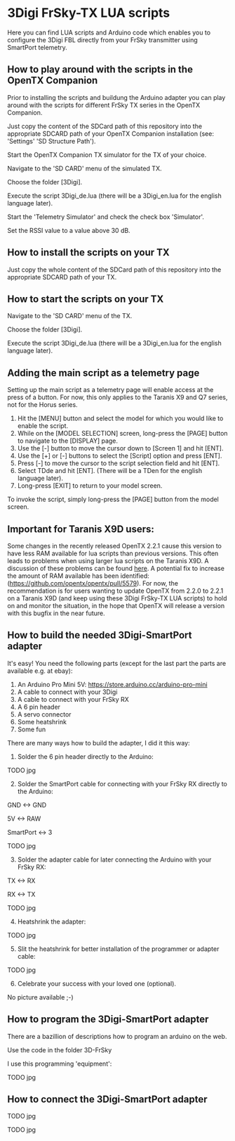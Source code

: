 # 3Digi FrSky-TX LUA scripts

Here you can find LUA scripts and Arduino code which enables you to configure the 3Digi FBL directly from your FrSky transmitter using SmartPort telemetry.


## How to play around with the scripts in the OpenTX Companion

Prior to installing the scripts and buildung the Arduino adapter you can play around with the scripts for different FrSky TX series in the OpenTX Companion.

Just copy the content of the SDCard path of this repository into the appropriate SDCARD path of your OpenTX Companion installation (see: 'Settings' 'SD Structure Path').

Start the OpenTX Companion TX simulator for the TX of your choice.

Navigate to the 'SD CARD' menu of the simulated TX.

Choose the folder [3Digi].

Execute the script 3Digi_de.lua (there will be a 3Digi_en.lua for the english language later).

Start the 'Telemetry Simulator' and check the check box 'Simulator'.

Set the RSSI value to a value above 30 dB.


## How to install the scripts on your TX

Just copy the whole content of the SDCard path of this repository into the appropriate SDCARD path of your TX.


## How to start the scripts on your TX

Navigate to the 'SD CARD' menu of the TX.

Choose the folder [3Digi].

Execute the script 3Digi_de.lua (there will be a 3Digi_en.lua for the english language later).


## Adding the main script as a telemetry page

Setting up the main script as a telemetry page will enable access at the press of a button.
For now, this only applies to the Taranis X9 and Q7 series, not for the Horus series.

1. Hit the [MENU] button and select the model for which you would like to enable the script.
2. While on the [MODEL SELECTION] screen, long-press the [PAGE] button to navigate to the [DISPLAY] page.
3. Use the [-] button to move the cursor down to [Screen 1] and hit [ENT].
4. Use the [+] or [-] buttons to select the [Script] option and press [ENT].
5. Press [-] to move the cursor to the script selection field and hit [ENT].
6. Select TDde and hit [ENT]. (There will be a TDen for the english language later).
7. Long-press [EXIT] to return to your model screen.

To invoke the script, simply long-press the [PAGE] button from the model screen.


## Important for Taranis X9D users:

Some changes in the recently released OpenTX 2.2.1 cause this version to have less RAM available for lua scripts than previous versions. This often leads to problems when using larger lua scripts on the Taranis X9D. A discussion of these problems can be found [here](https://github.com/betaflight/betaflight-tx-lua-scripts/issues/97).
A potential fix to increase the amount of RAM available has been identified: (https://github.com/opentx/opentx/pull/5579).
For now, the recommendation is for users wanting to update OpenTX from 2.2.0 to 2.2.1 on a Taranis X9D (and keep using these 3Digi FrSky-TX LUA scripts) to hold on and monitor the situation, in the hope that OpenTX will release a version with this bugfix in the near future.


## How to build the needed 3Digi-SmartPort adapter

It's easy! You need the following parts (except for the last part the parts are available e.g. at ebay):

1. An Arduino Pro Mini 5V: https://store.arduino.cc/arduino-pro-mini
2. A cable to connect with your 3Digi
3. A cable to connect with your FrSky RX
4. A 6 pin header
5. A servo connector
6. Some heatshrink
7. Some fun


There are many ways how to build the adapter, I did it this way:

1. Solder the 6 pin header directly to the Arduino:

TODO jpg

2. Solder the SmartPort cable for connecting with your FrSky RX directly to the Arduino:

GND <-> GND

5V <-> RAW

SmartPort <-> 3

TODO jpg

3. Solder the adapter cable for later connecting the Arduino with your FrSky RX:

TX <-> RX

RX <-> TX

TODO jpg

4. Heatshrink the adapter:

TODO jpg

5. Slit the heatshrink for better installation of the programmer or adapter cable:

TODO jpg

6. Celebrate your success with your loved one (optional).

No picture available ;-)


## How to program the 3Digi-SmartPort adapter

There are a bazillion of descriptions how to program an arduino on the web.

Use the code in the folder 3D-FrSky

I use this programming 'equipment':

TODO jpg


## How to connect the 3Digi-SmartPort adapter

TODO jpg

TODO jpg
